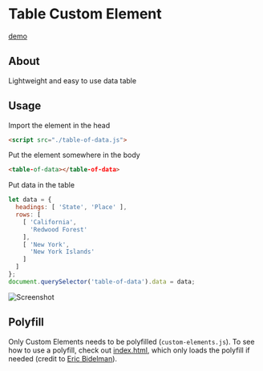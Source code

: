 # Table Custom Element
[demo](https://zvakanaka.github.io/table-of-data)
## About
Lightweight and easy to use data table
## Usage
Import the element in the head
```html
<script src="./table-of-data.js">
```
Put the element somewhere in the body
```html
<table-of-data></table-of-data>
```
Put data in the table
```javascript
let data = {
  headings: [ 'State', 'Place' ],
  rows: [
    [ 'California',
      'Redwood Forest'
    ],
    [ 'New York',
      'New York Islands'
    ]
  ]
};
document.querySelector('table-of-data').data = data;
```
![Screenshot](http://i.imgur.com/Wi9b2Jy.png)
## Polyfill
Only Custom Elements needs to be polyfilled (`custom-elements.js`). To see how to use a polyfill, check out [index.html](https://github.com/zvakanaka/table-of-data/blob/master/index.html#L29-L56), which only loads the polyfill if needed (credit to [Eric Bidelman](https://gist.github.com/ebidel/1d5ede1e35b6f426a2a7)).
